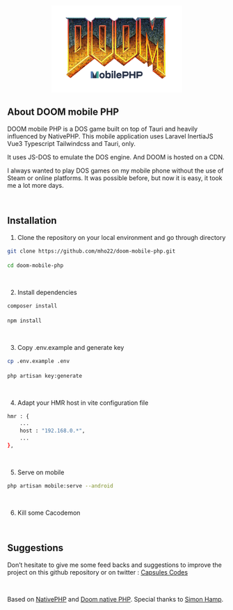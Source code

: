 <p align="center"><img src="public/assets/doom-mobile-php.png" width="300px" height="200px" /></p>

## About DOOM mobile PHP

DOOM mobile PHP is a DOS game built on top of Tauri and heavily influenced by NativePHP. This mobile application uses Laravel InertiaJS Vue3 Typescript Tailwindcss and Tauri, only.

It uses JS-DOS to emulate the DOS engine. And DOOM is hosted on a CDN.

I always wanted to play DOS games on my mobile phone without the use of Steam or online platforms.
It was possible before, but now it is easy, it took me a lot more days.

<br>

## Installation

1. Clone the repository on your local environment and go through directory

```bash
git clone https://github.com/mho22/doom-mobile-php.git

cd doom-mobile-php
```

<br>

2. Install dependencies

```bash
composer install

npm install
```

<br>

3. Copy .env.example and generate key

```bash
cp .env.example .env

php artisan key:generate
```

<br>

4. Adapt your HMR host in vite configuration file

```bash
hmr : {
    ...
    host : "192.168.0.*",
    ...
},
```

<br>

5. Serve on mobile

```bash
php artisan mobile:serve --android
```

<br>

6. Kill some Cacodemon

<br>

## Suggestions

Don’t hesitate to give me some feed backs and suggestions to improve the project on this github repository or on twitter : [Capsules Codes](https://twitter.com/capsulescodes)

<br>

Based on [NativePHP](https://nativephp.com/) and [Doom native PHP](https://github.com/mho22/doom-native-php). Special thanks to [Simon Hamp](https://github.com/simonhamp).
